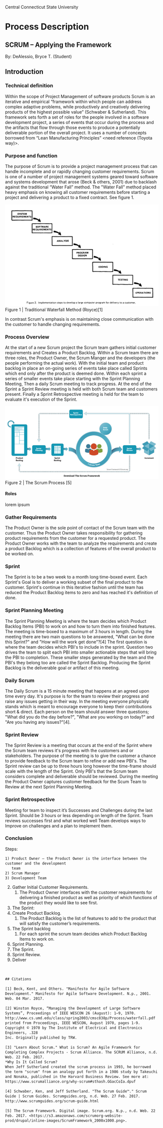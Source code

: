 Central Connecticut State University

# Process Description

## SCRUM – Applying the Framework

By: DeAlessio, Bryce T. (Student)


## Introduction

### Technical definition
Within the scope of Project Management of software products Scrum is an iterative and empirical “framework within which people can address complex adaptive problems, while productively and creatively delivering products of the highest possible value” (Schwaber & Sutherland). This framework sets forth a set of roles for the people involved in a software development project, a series of events that occur during the process and the artifacts that flow through those events to produce a potentially deliverable portion of the overall project. It uses a number of concepts borrowed from “Lean Manufacturing Principles” <need reference (Toyota way)>.

### Purpose and function
The purpose of Scrum is to provide a project management process that can handle incomplete and or rapidly changing customer requirements. Scrum is one of a number of project management systems geared toward software and systems development that arose (Beck & others, 2001) due to backlash against the traditional “Water Fall” method. The "Water Fall" method placed heavy emphasis on knowing all customer requirements before starting a project and delivering a product to a fixed contract. See figure 1.

![Figure 1](Waterfall.png)
Figure 1 | Traditional Waterfall Method (Royce)[1]

In contrast Scrum's emphasis is on maintaining close communication with the customer to handle changing requirements.

### Process Overview
At the start of a new Scrum project the Scrum team gathers initial customer requirements and Creates
a Product Backlog. Within a Scrum team there are three roles, the Product Owner, the Scrum Manger
and the developers (the people performing the actual work). With the initial team and product
backlog in place an on-going series of events take place called Sprints which end only after the
product is deemed done. Within each sprint a series of smaller events take place starting with the
Sprint Planning Meeting, Then a daily Scrum meeting to track progress. At the end of the Sprint a
Sprint Review meeting is held with both Scrum team and customers present. Finally a Sprint
Retrospective meeting is held for the team to evaluate it's execution of the Sprint.


![Figure 2](scrumfmk.png)  
Figure 2 | The Scrum Process [5]


#### Roles
lorem ipsum

### Gather Requirements
The Product Owner is the sole point of contact of the Scrum team with the customer. Thus the
Product Owner takes responsibility for gathering product requirements from the customer for a
requested product. The Product Owner works with the team to analyze the requirements and create a
product Backlog which is a collection of features of the overall product to be worked on.

### Sprint
The Sprint is to be a two week to a month long time-boxed event. Each Sprint's Goal is to
deliver a working subset of the final product to the customer. Sprint's continue in this iterative
fashion until the team has reduced the Product Backlog items to zero and has reached it's definition
of done.

### Sprint Planning Meeting
The Sprint Planning Meeting is where the team decides which Product Backlog Items (PBI) to work on and how to turn them into finished features. The meeting is time-boxed to a maximum of 3 hours in length. During the meeting there are two main questions to be answered, "What can be done this Sprint?" and "How will the work get done"?[4] The first question is where the team decides which PBI's to include in the sprint. Question two drives the team to split each PBI into smaller actionable steps that will bring the PBI to completion. These smaller steps generated by the team and the PBI's they belong too are called the Sprint Backlog. Producing the Sprint Backlog is the deliverable goal or artifact of this meeting.

### Daily Scrum
The Daily Scrum is a 15 minute meeting that happens at an agreed upon time every day. It's purpose
is for the team to review their progress and raise any issues getting in their way. In the
meeting everyone physically stands which is meant to encourage everyone to keep their contributions short & direct. Each person on the team should answer three questions; "What did you do the day before?", "What are you working on today?" and "Are you having any issues?"[4].

### Sprint Review
The Sprint Review is a meeting that occurs at the end of the Sprint where the Scrum team reviews it's progress with the customers and or stakeholders. The purpose of the meeting is to give the customer a chance to provide feedback to the Scrum team to refine or add new PBI's. The Sprint review can be up to three hours long however the time-frame should scale with the length of the Sprint. Only PBI's that the Scrum team considers complete and deliverable should be reviewed. During the meeting the Product Owner captures customer feedback for the Scum Team to Review at the next Sprint Planning Meeting.

### Sprint Retrospective
Meeting for team to inspect it’s Successes and Challenges during the last Sprint.
Should be 3 hours or less depending on length of the Sprint.
Team reviews successes first and what worked well
Team develops ways to Improve on challenges and a plan to implement them.

### Conclusion


Steps:

    1) Product Owner – the Product Owner is the interface between the customer and the development
       team
    2) Scrum Manager
    3) Development Team
2) Gather Initial Customer Requirements.
    1) The Product Owner interfaces with the customer requirements for delivering a finished product
       as well as priority of which functions of the product they would like to see first.
3)	The Sprint:
4)	Create Product Backlog.
    1) The Product Backlog is the list of features to add to the product that will satisfy the
    customer’s requirements.
5)	The Sprint backlog
    1) For each sprint the scrum team decides which Product Backlog Items to work on.
6)	Sprint Planning.
7)	The Sprint.
8)	Sprint Review.
9)	Deliver
```


## Citations

[1] Beck, Kent, and Others. "Manifesto for Agile Software Development." Manifesto for Agile Software Development. N.p., 2001. Web. 04 Mar. 2017.

[2] Winston Royce, “Managing the Development of Large Software Systems”, Proceedings of IEEE WESCON 26 (August): 1–9, 1970. http://www.cs.umd.edu/class/spring2003/cmsc838p/Process/waterfall.pdf
printed from Proceedings, IEEE WESCON, August 1970, pages 1-9.
Copyright © 1970 by The Institute of Electrical and Electronics Engineers, .328
Inc. Originally published by TRW.

[3] "Learn About Scrum." What is Scrum? An Agile Framework for Completing Complex Projects - Scrum Alliance. The SCRUM Alliance, n.d. Web. 22 Feb. 2017.  
*Why Is It Called Scrum?
When Jeff Sutherland created the scrum process in 1993, he borrowed the term "scrum" from an analogy put forth in a 1986 study by Takeuchi and Nonaka, published in the Harvard Business Review. See more at: https://www.scrumalliance.org/why-scrum#sthash.GGacCoIa.dpuf

[4] Schwaber, Ken, and Jeff Sutherland. "The Scrum Guide™." Scrum Guide | Scrum Guides. Scrumguides.org, n.d. Web. 27 Feb. 2017. http://www.scrumguides.org/scrum-guide.html

[5] The Scrum Framework. Digital image. Scrum.org. N.p., n.d. Web. 22 Feb. 2017. <https://s3.amazonaws.com/scrumorg-website-prod/drupal/inline-images/ScrumFramework_2000x1000.png>.
